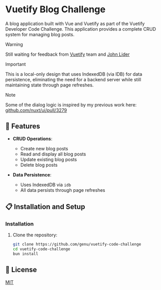 # Vuetify Blog Challenge

A blog application built with Vue and Vuetify as part of the Vuetify Developer Code Challenge. This application provides a complete CRUD system for managing blog posts.

> [!WARNING]
> Still waiting for feedback from [Vuetify](https://github.com/vuetifyjs/vuetify) team and [John Lider](https://x.com/zeroskillz?lang=en)

> [!IMPORTANT]
> This is a local-only design that uses IndexedDB (via IDB) for data persistence, eliminating the need for a backend server while still maintaining state through page refreshes.

> [!NOTE]
> Some of the dialog logic is inspired by my previous work here: [github.com/nuxt/ui/pull/3279](https://github.com/nuxt/ui/pull/3279)

## 🚀 Features

- **CRUD Operations**:

  - Create new blog posts
  - Read and display all blog posts
  - Update existing blog posts
  - Delete blog posts

- **Data Persistence**:
  - Uses IndexedDB via `idb`
  - All data persists through page refreshes

## 📋 Installation and Setup

### Installation

1. Clone the repository:
   ```bash
   git clone https://github.com/genu/vuetify-code-challenge
   cd vuetify-code-challenge
   bun install
   ```

## 📑 License

[MIT](http://opensource.org/licenses/MIT)
